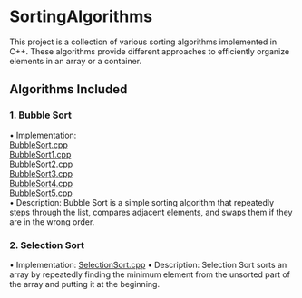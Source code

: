 # SortingAlgorithms
This project is a collection of various sorting algorithms implemented in C++. These algorithms provide different approaches to efficiently organize elements in an array or a container.

## Algorithms Included

 ### 1. Bubble Sort
 • Implementation: <br>
[BubbleSort.cpp](BubbleSort/BubbleSort.cpp) <br>
[BubbleSort1.cpp](BubbleSort/BubbleSort1.cpp) <br>
[BubbleSort2.cpp](BubbleSort/BubbleSort2.cpp) <br>
[BubbleSort3.cpp](BubbleSort/BubbleSort3.cpp) <br>
[BubbleSort4.cpp](BubbleSort/BubbleSort4.cpp) <br>
[BubbleSort5.cpp](BubbleSort/BubbleSort5.cpp) <br>
 • Description: Bubble Sort is a simple sorting algorithm that repeatedly steps through the list, compares adjacent elements, and swaps them if they are in the wrong order.<dr>
### 2. Selection Sort
 • Implementation: [SelectionSort.cpp](SelectionSort/SelectionSort.cpp) <dr>
 • Description: Selection Sort sorts an array by repeatedly finding the minimum element from the unsorted part of the array and putting it at the beginning.
